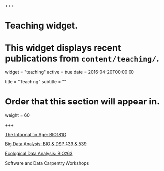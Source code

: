 +++
# Teaching widget.
# This widget displays recent publications from `content/teaching/`.
widget = "teaching"
active = true
date = 2016-04-20T00:00:00

title = "Teaching"
subtitle = ""

# Order that this section will appear in.
weight = 60

+++

[The Information Age: BIO181G](https://schwartzlaburi.github.io/BIO181G/)

[Big Data Analysis: BIO & DSP 439 & 539](https://rachelss.github.io/BigDataAnalysis18/)

[Ecological Data Analysis: BIO263](https://rachelss.github.io/BIO263_Fall18/index.html)

Software and Data Carpentry Workshops

